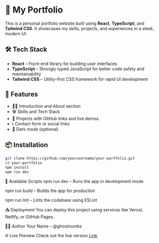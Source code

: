 # 🚀 My Portfolio

This is a personal portfolio website built using **React**, **TypeScript**, and **Tailwind CSS**. It showcases my skills, projects, and experiences in a sleek, modern UI.

## 🛠️ Tech Stack

- **React** – Front-end library for building user interfaces
- **TypeScript** – Strongly typed JavaScript for better code safety and maintainability
- **Tailwind CSS** – Utility-first CSS framework for rapid UI development

## 📸 Features

- 🧑‍💻 Introduction and About section  
- 🛠️ Skills and Tech Stack  
- 📁 Projects with GitHub links and live demos  
- 📞 Contact form or social links  
- 🌙 Dark mode (optional)

## 📦 Installation

```bash
git clone https://github.com/yourusername/your-portfolio.git
cd your-portfolio
npm install
npm run dev
```

🔧 Available Scripts
npm run dev – Runs the app in development mode

npm run build – Builds the app for production

npm run lint – Lints the codebase using ESLint



📤 Deployment
You can deploy this project using services like Vercel, Netlify, or GitHub Pages.

🙋‍♂️ Author
Your Name – @ghostnumbz

🌐 Live Preview
Check out the live version [Link](https://ghostnumbz.netlify.app/)
